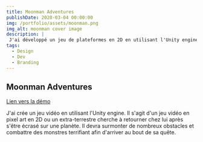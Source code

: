 ```yaml
---
title: Moonman Adventures
publishDate: 2020-03-04 00:00:00
img: /portfolio/assets/moonman.png
img_alt: moonman cover image
description: |
 J'ai développé un jeu de plateformes en 2D en utilisant l'Unity engine
tags:
  - Design
  - Dev
  - Branding
---
```


## Moonman Adventures
<a href="https://omnicroissant.itch.io/moonman-adventures-demo"> Lien vers la démo </a>

J'ai crée un jeu vidéo en utilisant l'Unity engine.
Il s'agit d'un jeu vidéo en pixel art en 2D ou un extra-terrestre cherche à retourner chez lui après s'être écrasé sur une planète. Il devra surmonter de nombreux obstacles et combattre des monstres terrifiant afin d'arriver au bout de sa quête.